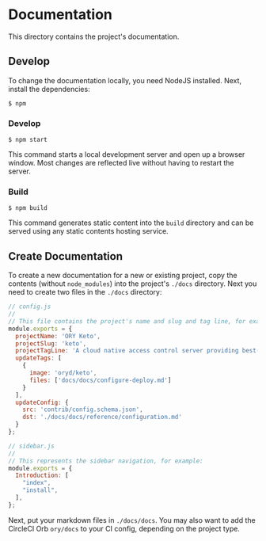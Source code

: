 # Documentation

This directory contains the project's documentation.

## Develop

To change the documentation locally, you need NodeJS installed.
Next, install the dependencies:

```
$ npm
```

### Develop

```
$ npm start
```

This command starts a local development server and open up a browser window. Most changes are reflected live without having to restart the server.

### Build

```
$ npm build
```

This command generates static content into the `build` directory and can be served using any static contents hosting service.

## Create Documentation

To create a new documentation for a new or existing project, copy the contents (without `node_modules`)
into the project's `./docs` directory. Next you need to create two files in the `./docs` directory:

```js
// config.js
//
// This file contains the project's name and slug and tag line, for example:
module.exports = {
  projectName: 'ORY Keto',
  projectSlug: 'keto',
  projectTagLine: 'A cloud native access control server providing best-practice patterns (RBAC, ABAC, ACL, AWS IAM Policies, Kubernetes Roles, ...) via REST APIs.',
  updateTags: [
    {
      image: 'oryd/keto',
      files: ['docs/docs/configure-deploy.md']
    }
  ],
  updateConfig: {
    src: 'contrib/config.schema.json',
    dst: './docs/docs/reference/configuration.md'
  }
};
```

```js
// sidebar.js
//
// This represents the sidebar navigation, for example:
module.exports = {
  Introduction: [
    "index",
    "install",
  ],
};
```

Next, put your markdown files in `./docs/docs`. You may also want to add the CircleCI Orb `ory/docs` to your CI config,
depending on the project type.

